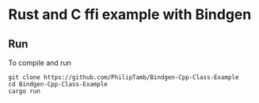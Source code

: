 # Rust and C ffi example with Bindgen 

## Run
To compile and run
```
git clone https://github.com/PhilipTamb/Bindgen-Cpp-Class-Example
cd Bindgen-Cpp-Class-Example
cargo run
```
